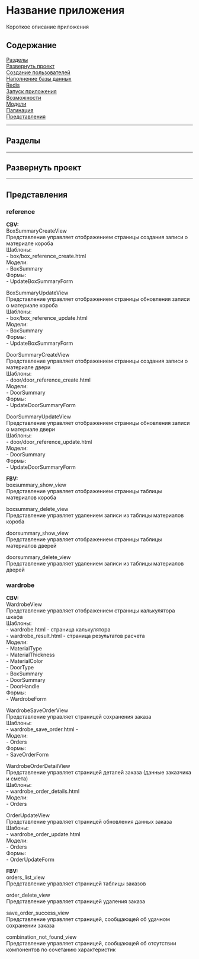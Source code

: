 # Название приложения   
Короткое описание приложения  

## Содержание  

[Разделы]()  
[Развернуть проект]()  
[Создание пользователей]()  
[Наполнение базы данных]()  
[Redis]()  
[Запуск приложения]()  
[Возможности]()  
[Модели]()  
[Пагинация]()  
[Представления](#Представления)  


----
## Разделы  


----
## Развернуть проект



----
## Представления 

### reference
**CBV:**  
BoxSummaryCreateView  
Представление управляет отображением страницы создания записи о материале короба  
Шаблоны:    
    - box/box_reference_create.html  
Модели:  
    - BoxSummary  
Формы:  
    - UpdateBoxSummaryForm  
  
  
BoxSummaryUpdateView  
Представление управляет отображением страницы обновления записи о материале короба  
Шаблоны:  
    - box/box_reference_update.html  
Модели:  
    - BoxSummary  
Формы:  
    - UpdateBoxSummaryForm  
  
  
DoorSummaryCreateView  
Представление управляет отображением страницы создания записи о материале двери  
Шаблоны:    
    - door/door_reference_create.html  
Модели:  
    - DoorSummary  
Формы:  
    - UpdateDoorSummaryForm  
  
  
DoorSummaryUpdateView  
Представление управляет отображением страницы обновления записи о материале двери  
Шаблоны:  
    - door/door_reference_update.html  
Модели:  
    - DoorSummary  
Формы:  
    - UpdateDoorSummaryForm  
  
  
**FBV:**  
boxsummary_show_view   
Представление управляет отображением страницы таблицы материалов короба  
  
  
boxsummary_delete_view   
Представление управляет удалением записи из таблицы материалов короба  
  
  
doorsummary_show_view  
Представление управляет отображением страницы таблицы материалов дверей  


doorsummary_delete_view   
Представление управляет удалением записи из таблицы материалов дверей  
  
  
  
### wardrobe  
**CBV:**  
WardrobeView  
Представление управляет отображением страницы калькулятора шкафа  
Шаблоны:   
    - wardrobe.html         - страница калькулятора  
    - wardrobe_result.html  - страница результатов расчета  
Модели:  
    - MaterialType   
    - MaterialThickness  
    - MaterialColor  
    - DoorType   
    - BoxSummary   
    - DoorSummary   
    - DoorHandle   
Формы:  
    - WardrobeForm  
  
  
WardrobeSaveOrderView  
Представление управляет страницей сохранения заказа  
Шаблоны:  
    - wardrobe_save_order.html  -  
Модели:  
    - Orders   
Формы:  
    - SaveOrderForm  
  
  
WardrobeOrderDetailView   
Представление управляет страницей деталей заказа (данные заказчика и смета)  
Шаблоны:  
    - wardrobe_order_details.html   
Модели:  
    - Orders    
  
  
OrderUpdateView   
Представление управляет страницей обновления данных заказа  
Шабоны:  
    - wardrobe_order_update.html  
Модели:  
    - Orders   
Формы:  
    - OrderUpdateForm  
  
  
**FBV:**  
orders_list_view  
Представление управляет страницей таблицы заказов   
  
  
order_delete_view  
Представление управляет страницей удаления заказа  
  
  
save_order_success_view  
Представление управляет страницей, сообщающей об удачном сохранении заказа   
  
  
combination_not_found_view  
Представление управляет страницей, сообщающей об отсутствии компонентов по сочетанию характеристик  
